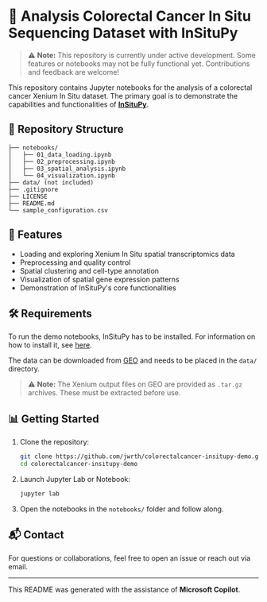 # 🧬 Analysis Colorectal Cancer In Situ Sequencing Dataset with InSituPy

> ⚠️ **Note:** This repository is currently under active development. Some features or notebooks may not be fully functional yet. Contributions and feedback are welcome!

This repository contains Jupyter notebooks for the analysis of a colorectal cancer Xenium In Situ dataset. The primary goal is to demonstrate the capabilities and functionalities of [**InSituPy**](https://github.com/SpatialPathology/InSituPy).

## 📁 Repository Structure

```
├── notebooks/
│   ├── 01_data_loading.ipynb
│   ├── 02_preprocessing.ipynb
│   ├── 03_spatial_analysis.ipynb
│   └── 04_visualization.ipynb
├── data/ (not included)
├── .gitignore
├── LICENSE
├── README.md
└── sample_configuration.csv
```

## 🚀 Features

- Loading and exploring Xenium In Situ spatial transcriptomics data
- Preprocessing and quality control
- Spatial clustering and cell-type annotation
- Visualization of spatial gene expression patterns
- Demonstration of InSituPy's core functionalities

## 🛠️ Requirements

To run the demo notebooks, InSituPy has to be installed. For information on how to install it, see [here](https://github.com/SpatialPathology/InSituPy?tab=readme-ov-file#installation).

The data can be downloaded from [GEO]() and needs to be placed in the `data/` directory.

> ⚠️ **Note:** The Xenium output files on GEO are provided as `.tar.gz` archives. These must be extracted before use.

## 📊 Getting Started

1. Clone the repository:
   ```bash
   git clone https://github.com/jwrth/colorectalcancer-insitupy-demo.git
   cd colorectalcancer-insitupy-demo
   ```

2. Launch Jupyter Lab or Notebook:
   ```bash
   jupyter lab
   ```

3. Open the notebooks in the `notebooks/` folder and follow along.

## 📬 Contact

For questions or collaborations, feel free to open an issue or reach out via email.

---

This README was generated with the assistance of **Microsoft Copilot**.
